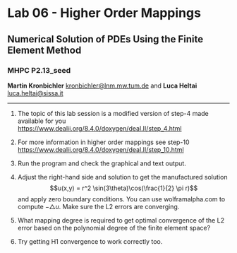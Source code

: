 #  Lab 06 - Higher Order Mappings
## Numerical Solution of PDEs Using the Finite Element Method 
### MHPC P2.13_seed

**Martin Kronbichler** <kronbichler@lnm.mw.tum.de> 
and
**Luca Heltai** <luca.heltai@sissa.it>

* * * * *


1.  The topic of this lab session is a modified version of step-4 made
    available for you
    <https://www.dealii.org/8.4.0/doxygen/deal.II/step_4.html>

2.  For more information in higher order mappings see step-10\
    <https://www.dealii.org/8.4.0/doxygen/deal.II/step_10.html>

3.  Run the program and check the graphical and text output.

4.  Adjust the right-hand side and solution to get the manufactured
    solution $$u(x,y) = r^2 \sin(3\theta)\cos(\frac{1}{2} \pi r)$$ and
    apply zero boundary conditions. You can use wolframalpha.com to
    compute $- \triangle u$. Make sure the L2 errors are converging.

5.  What mapping degree is required to get optimal convergence of the L2
    error based on the polynomial degree of the finite element space?

6.  Try getting H1 convergence to work correctly too.



